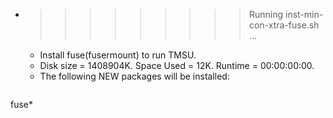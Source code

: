 * >>>>>>>>> Running inst-min-con-xtra-fuse.sh ...
  * Install fuse(fusermount) to run TMSU.
  * Disk size = 1408904K. Space Used = 12K. Runtime = 00:00:00:00.
  * The following NEW packages will be installed:
  ```bash
fuse*
  ```
